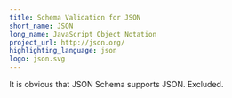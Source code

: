 ```yaml
---
title: Schema Validation for JSON
short_name: JSON
long_name: JavaScript Object Notation
project_url: http://json.org/
highlighting_language: json
logo: json.svg
---
```


It is obvious that JSON Schema supports JSON.  Excluded.